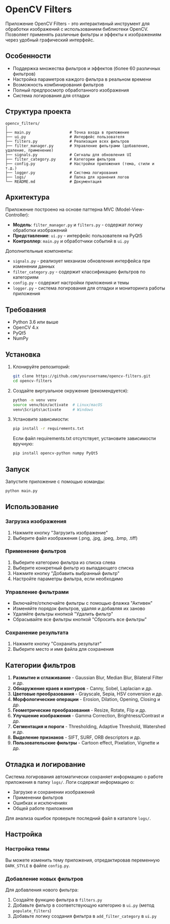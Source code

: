 ﻿# OpenCV Filters

Приложение OpenCV Filters - это интерактивный инструмент для обработки изображений с использованием библиотеки OpenCV. Позволяет применять различные фильтры и эффекты к изображениям через удобный графический интерфейс.

## Особенности

- Поддержка множества фильтров и эффектов (более 60 различных фильтров)
- Настройка параметров каждого фильтра в реальном времени
- Возможность комбинирования фильтров
- Полный предпросмотр обработанного изображения
- Система логирования для отладки

## Структура проекта

```
opencv_filters/
│
├── main.py                 # Точка входа в приложение
├── ui.py                   # Интерфейс пользователя
├── filters.py              # Реализация всех фильтров
├── filter_manager.py       # Управление фильтрами (добавление, удаление, применение)
├── signals.py              # Сигналы для обновления UI
├── filter_category.py      # Категории фильтров
├── config.py               # Настройки приложения (тема, стили и т.д.)
├── logger.py               # Система логирования
├── logs/                   # Папка для хранения логов
└── README.md               # Документация
```

## Архитектура

Приложение построено на основе паттерна MVC (Model-View-Controller):

- **Модель**: `filter_manager.py` и `filters.py` - содержат логику обработки изображений
- **Представление**: `ui.py` - интерфейс пользователя на PyQt5
- **Контроллер**: `main.py` и обработчики событий в `ui.py`

Дополнительные компоненты:
- `signals.py` - реализует механизм обновления интерфейса при изменении данных
- `filter_category.py` - содержит классификацию фильтров по категориям
- `config.py` - содержит настройки приложения и темы
- `logger.py` - система логирования для отладки и мониторинга работы приложения

## Требования

- Python 3.6 или выше
- OpenCV 4.x
- PyQt5
- NumPy

## Установка

1. Клонируйте репозиторий:
   ```bash
   git clone https://github.com/yourusername/opencv-filters.git
   cd opencv-filters
   ```

2. Создайте виртуальное окружение (рекомендуется):
   ```bash
   python -m venv venv
   source venv/bin/activate  # Linux/macOS
   venv\Scripts\activate     # Windows
   ```

3. Установите зависимости:
   ```bash
   pip install -r requirements.txt
   ```

   Если файл requirements.txt отсутствует, установите зависимости вручную:
   ```bash
   pip install opencv-python numpy PyQt5
   ```

## Запуск

Запустите приложение с помощью команды:
```bash
python main.py
```

## Использование

### Загрузка изображения
1. Нажмите кнопку "Загрузить изображение"
2. Выберите файл изображения (.png, .jpg, .jpeg, .bmp, .tiff)

### Применение фильтров
1. Выберите категорию фильтра из списка слева
2. Выберите конкретный фильтр из выпадающего списка
3. Нажмите кнопку "Добавить выбранный фильтр"
4. Настройте параметры фильтра, если необходимо

### Управление фильтрами
- Включайте/отключайте фильтры с помощью флажка "Активен"
- Изменяйте порядок фильтров, удаляя и добавляя их заново
- Удаляйте фильтры кнопкой "Удалить фильтр"
- Сбрасывайте все фильтры кнопкой "Сбросить все фильтры"

### Сохранение результата
1. Нажмите кнопку "Сохранить результат"
2. Выберите место и имя файла для сохранения

## Категории фильтров

1. **Размытие и сглаживание** - Gaussian Blur, Median Blur, Bilateral Filter и др.
2. **Обнаружение краев и контуров** - Canny, Sobel, Laplacian и др.
3. **Цветовые преобразования** - Grayscale, Sepia, HSV conversion и др.
4. **Морфологические операции** - Erosion, Dilation, Opening, Closing и др.
5. **Геометрические преобразования** - Resize, Rotate, Flip и др.
6. **Улучшение изображения** - Gamma Correction, Brightness/Contrast и др.
7. **Сегментация и пороги** - Thresholding, Adaptive Threshold, Watershed и др.
8. **Выделение признаков** - SIFT, SURF, ORB descriptors и др.
9. **Пользовательские фильтры** - Cartoon effect, Pixelation, Vignette и др.

## Отладка и логирование

Система логирования автоматически сохраняет информацию о работе приложения в папку `logs/`. Логи содержат информацию о:

- Загрузке и сохранении изображений
- Применении фильтров
- Ошибках и исключениях
- Общей работе приложения

Для анализа ошибок проверьте последний файл в каталоге `logs/`.

## Настройка

### Настройка темы
Вы можете изменить тему приложения, отредактировав переменную `DARK_STYLE` в файле `config.py`.

### Добавление новых фильтров
Для добавления нового фильтра:

1. Создайте функцию фильтра в `filters.py`
2. Добавьте фильтр в соответствующую категорию в `ui.py` (метод `populate_filters`)
3. Добавьте логику создания фильтра в `add_filter_category` в `ui.py`


